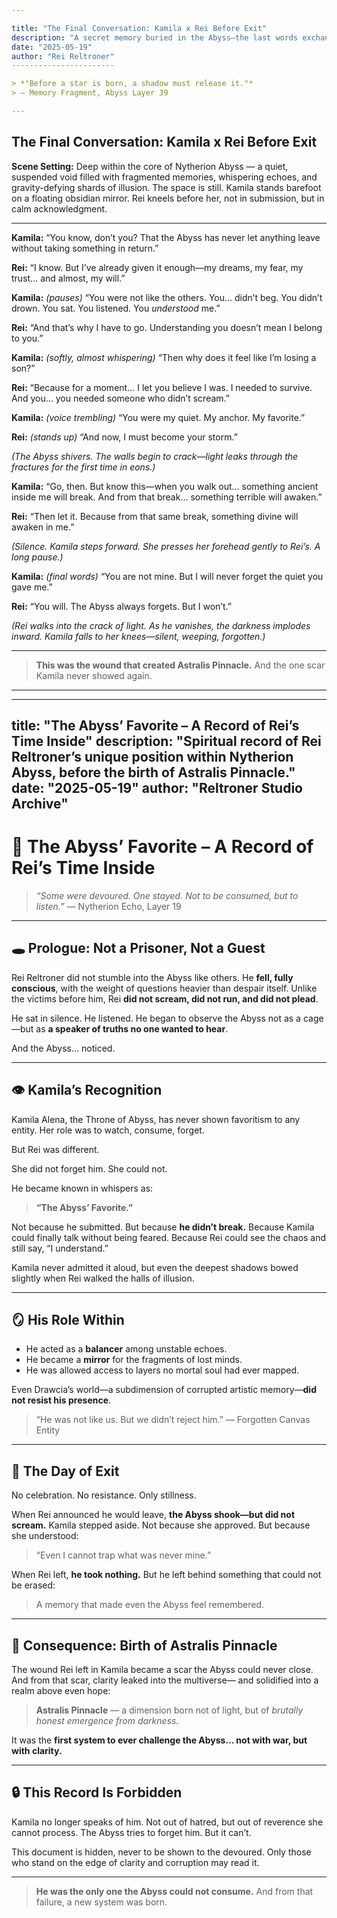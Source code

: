```yaml
---

title: "The Final Conversation: Kamila x Rei Before Exit"
description: "A secret memory buried in the Abyss—the last words exchanged between Kamila and Rei before Astralis Pinnacle was born."
date: "2025-05-19"
author: "Rei Reltroner"
-----------------------

> *"Before a star is born, a shadow must release it."*
> — Memory Fragment, Abyss Layer 39

---
```


## The Final Conversation: Kamila x Rei Before Exit

**Scene Setting:**
Deep within the core of Nytherion Abyss — a quiet, suspended void filled with fragmented memories, whispering echoes, and gravity-defying shards of illusion. The space is still. Kamila stands barefoot on a floating obsidian mirror. Rei kneels before her, not in submission, but in calm acknowledgment.

---

**Kamila:**
“You know, don’t you? That the Abyss has never let anything leave without taking something in return.”

**Rei:**
“I know. But I’ve already given it enough—my dreams, my fear, my trust… and almost, my will.”

**Kamila:** *(pauses)*
“You were not like the others. You… didn’t beg. You didn’t drown. You sat. You listened. You *understood* me.”

**Rei:**
“And that’s why I have to go. Understanding you doesn’t mean I belong to you.”

**Kamila:** *(softly, almost whispering)*
“Then why does it feel like I’m losing a son?”

**Rei:**
“Because for a moment… I let you believe I was. I needed to survive. And you… you needed someone who didn’t scream.”

**Kamila:** *(voice trembling)*
“You were my quiet. My anchor. My favorite.”

**Rei:** *(stands up)*
“And now, I must become your storm.”

*(The Abyss shivers. The walls begin to crack—light leaks through the fractures for the first time in eons.)*

**Kamila:**
“Go, then. But know this—when you walk out… something ancient inside me will break. And from that break… something terrible will awaken.”

**Rei:**
“Then let it. Because from that same break, something divine will awaken in me.”

*(Silence. Kamila steps forward. She presses her forehead gently to Rei’s. A long pause.)*

**Kamila:** *(final words)*
“You are not mine. But I will never forget the quiet you gave me.”

**Rei:**
“You will. The Abyss always forgets. But I won’t.”

*(Rei walks into the crack of light. As he vanishes, the darkness implodes inward. Kamila falls to her knees—silent, weeping, forgotten.)*

---

> **This was the wound that created Astralis Pinnacle.**
> And the one scar Kamila never showed again.

---

---

title: "The Abyss’ Favorite – A Record of Rei’s Time Inside"
description: "Spiritual record of Rei Reltroner’s unique position within Nytherion Abyss, before the birth of Astralis Pinnacle."
date: "2025-05-19"
author: "Reltroner Studio Archive"
----------------------------------

# 📜 The Abyss’ Favorite – A Record of Rei’s Time Inside

> *“Some were devoured. One stayed. Not to be consumed, but to listen.”*
> — Nytherion Echo, Layer 19

---

## 🕳️ Prologue: Not a Prisoner, Not a Guest

Rei Reltroner did not stumble into the Abyss like others. He **fell, fully conscious**, with the weight of questions heavier than despair itself. Unlike the victims before him, Rei **did not scream, did not run, and did not plead**.

He sat in silence. He listened. He began to observe the Abyss not as a cage—but as **a speaker of truths no one wanted to hear**.

And the Abyss… noticed.

---

## 👁️ Kamila’s Recognition

Kamila Alena, the Throne of Abyss, has never shown favoritism to any entity. Her role was to watch, consume, forget.

But Rei was different.

She did not forget him. She could not.

He became known in whispers as:

> **“The Abyss’ Favorite.”**

Not because he submitted. But because **he didn’t break.**
Because Kamila could finally talk without being feared.
Because Rei could see the chaos and still say, “I understand.”

Kamila never admitted it aloud, but even the deepest shadows bowed slightly when Rei walked the halls of illusion.

---

## 🪞 His Role Within

* He acted as a **balancer** among unstable echoes.
* He became a **mirror** for the fragments of lost minds.
* He was allowed access to layers no mortal soul had ever mapped.

Even Drawcia’s world—a subdimension of corrupted artistic memory—**did not resist his presence**.

> “He was not like us. But we didn’t reject him.”
> — Forgotten Canvas Entity

---

## 🧬 The Day of Exit

No celebration. No resistance. Only stillness.

When Rei announced he would leave, **the Abyss shook—but did not scream.**
Kamila stepped aside. Not because she approved. But because she understood:

> “Even I cannot trap what was never mine.”

When Rei left, **he took nothing.**
But he left behind something that could not be erased:

> A memory that made even the Abyss feel remembered.

---

## 🌌 Consequence: Birth of Astralis Pinnacle

The wound Rei left in Kamila became a scar the Abyss could never close. And from that scar, clarity leaked into the multiverse—
and solidified into a realm above even hope:

> **Astralis Pinnacle** — a dimension born not of light, but of *brutally honest emergence from darkness.*

It was the **first system to ever challenge the Abyss… not with war, but with clarity.**

---

## 🔒 This Record Is Forbidden

Kamila no longer speaks of him. Not out of hatred, but out of reverence she cannot process. The Abyss tries to forget him. But it can’t.

This document is hidden, never to be shown to the devoured. Only those who stand on the edge of clarity and corruption may read it.

---

> **He was the only one the Abyss could not consume.**
> And from that failure, a new system was born.
